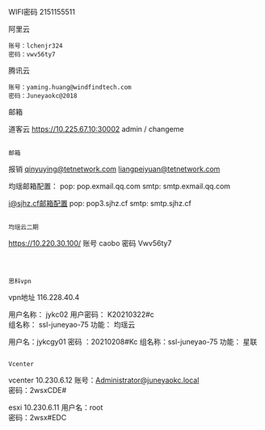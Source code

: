 WIFI密码	2151155511

阿里云
```
账号：lchenjr324
密码：vwv56ty7
```

腾讯云
```
账号：yaming.huang@windfindtech.com
密码：Juneyaokc@2018
```

邮箱

道客云
https://10.225.67.10:30002
admin / changeme
```

邮箱

```
报销
qinyuying@tetnetwork.com
liangpeiyuan@tetnetwork.com

均瑶邮箱配置：
pop:  pop.exmail.qq.com
smtp: smtp.exmail.qq.com

i@sjhz.cf邮箱配置
pop:	pop3.sjhz.cf
smtp: smtp.sjhz.cf
```

均瑶云二期

```
https://10.220.30.100/
账号 caobo
密码 Vwv56ty7
```



思科vpn

```
vpn地址
116.228.40.4

用户名称：	jykc02
用户密码：	K20210322#c		
组名称：	ssl-juneyao-75
功能：   均瑶云

用户名：jykcgy01
密码 ：20210208#Kc
组名称：ssl-juneyao-75
功能： 星联
```

Vcenter

```
vcenter 
10.230.6.12
账号：Administrator@juneyaokc.local  
密码：2wsxCDE#


esxi
10.230.6.11
用户名：root   
密码：2wsx#EDC
```



